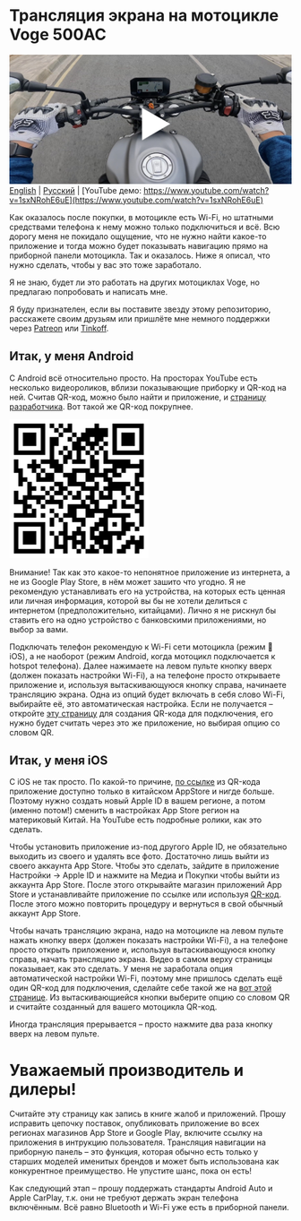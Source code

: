 # Трансляция экрана на мотоцикле Voge 500AC 

[![Демонстрация](9.header-demo.jpg)](https://www.youtube.com/watch?v=1sxNRohE6uE)
[English](README.md) | [Русский](README.ru.md) | [YouTube демо: https://www.youtube.com/watch?v=1sxNRohE6uE](https://www.youtube.com/watch?v=1sxNRohE6uE)

Как оказалось после покупки, в мотоцикле есть Wi-Fi, но штатными средствами телефона к нему можно только подключиться и всё. Всю дорогу меня не покидало ощущение, что не нужно найти какое-то приложение и тогда можно будет показывать навигацию прямо на приборной панели мотоцикла. Так и оказалось. Ниже я описал, что нужно сделать, чтобы у вас это тоже заработало.  

Я не знаю, будет ли это работать на других мотоциклах Voge, но предлагаю попробовать и написать мне.

Я буду признателен, если вы поставите звезду этому репозиторию, расскажете своим друзьям или пришлёте мне немного поддержки через [Patreon](https://patreon.com/ReDetection) или [Tinkoff](https://www.tinkoff.ru/sl/AERbgM7Yb5P).

## Итак, у меня Android

С Android всё относительно просто. На просторах YouTube есть несколько видеороликов, вблизи показывающие приборку и QR-код на ней. Считав QR-код, можно было найти и приложение, и [страницу разработчика](http://www.carbit.com.cn/solution_international). Вот такой же QR-код покрупнее. 

![QR code to install the app](1.qr-app-install-website.png)

Внимание! Так как это какое-то непонятное приложение из интернета, а не из Google Play Store, в нём может зашито что угодно. Я не рекомендую устанавливать его на устройства, на которых есть ценная или личная информация, которой вы бы не хотели делиться с интернетом (предположительно, китайцами). Лично я не рискнул бы ставить его на одно устройство с банковскими приложениями, но выбор за вами.

Подключать телефон рекомендую к Wi-Fi сети мотоцикла (режим 🍏 iOS), а не наоборот (режим Android, когда мотоцикл подключается к hotspot телефона). Далее нажимаете на левом пульте кнопку вверх (должен показать настройки Wi-Fi), а на телефоне просто открываете приложение и, используя вытаскивающуюся кнопку справа, начинаете трансляцию экрана. Одна из опций будет включать в себя слово Wi-Fi, выбирайте её, это автоматическая настройка. Если не получается – откройте [эту страницу](https://redetection.github.io/voge-mirroring/3.connect-qrcode.html) для создания QR-кода для подключения, его нужно будет считать через это же приложение, но выбирая опцию со словом QR.

## Итак, у меня iOS

С iOS не так просто. По какой-то причине, [по ссылке](https://apps.apple.com/cn/app/驾驶伴侣/id1308698895) из QR-кода приложение доступно только в китайском AppStore и нигде больше. Поэтому нужно создать новый Apple ID в вашем регионе, а потом (именно потом!) сменить в настройках App Store регион на материковый Китай. На YouTube есть подробные ролики, как это сделать.

Чтобы установить приложение из-под другого Apple ID, не обязательно выходить из своего и удалять все фото. Достаточно лишь выйти из своего аккаунта App Store. Чтобы это сделать, зайдите в приложение Настройки -> Apple ID и нажмите на Медиа и Покупки чтобы выйти из аккаунта App Store. После этого открывайте магазин приложений App Store и устанавливайте приложение по ссылке или используя [QR-код](2.ios-app-link.png). После этого можно повторить процедуру и вернуться в свой обычный аккаунт App Store.

Чтобы начать трансляцию экрана, надо на мотоцикле на левом пульте нажать кнопку вверх (должен показать настройки Wi-Fi), а на телефоне просто открыть приложение и, используя вытаскивающуюся кнопку справа, начать трансляцию экрана. Видео в самом верху страницы показывает, как это сделать. У меня не заработала опция автоматической настройки Wi-Fi, поэтому мне пришлось сделать ещё один QR-код для подключения, сделайте себе такой же на [вот этой странице](https://redetection.github.io/voge-mirroring/3.connect-qrcode.html). Из вытаскивающиейся кнопки выберите опцию со словом QR и считайте созданный для вашего мотоцикла QR-код.

Иногда трансляция прерывается – просто нажмите два раза кнопку вверх на левом пульте.

# Уважаемый производитель и дилеры!

Считайте эту страницу как запись в книге жалоб и приложений. Прошу исправить цепочку поставок, опубликовать приложение во всех регионах магазинов App Store и Google Play, включите ссылку на приложения в интрукцию пользователя. Трансляция навигации на приборную панель – это функция, которая обычно есть только у старших моделей именитых брендов и может быть использована как конкурентное преимущество. Не упустите шанс, пока он есть!

Как следующий этап – прошу поддержать стандарты Android Auto и Apple CarPlay, т.к. они не требуют держать экран телефона включённым. Всё равно Bluetooth и Wi-Fi уже есть в приборной панели.
